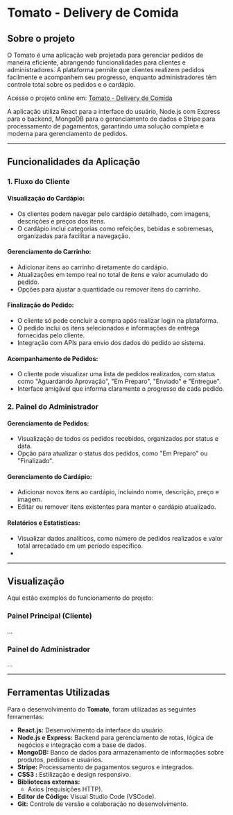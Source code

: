 # Tomato - Delivery de Comida

## Sobre o projeto
O Tomato é uma aplicação web projetada para gerenciar pedidos de maneira eficiente, abrangendo funcionalidades para clientes e administradores. A plataforma permite que clientes realizem pedidos facilmente e acompanhem seu progresso, enquanto administradores têm controle total sobre os pedidos e o cardápio.

Acesse o projeto online em: [Tomato - Delivery de Comida](https://tomato-xfdo.onrender.com)

A aplicação utiliza React para a interface do usuário, Node.js com Express para o backend, MongoDB para o gerenciamento de dados e Stripe para processamento de pagamentos, garantindo uma solução completa e moderna para gerenciamento de pedidos.

---

## Funcionalidades da Aplicação

### 1. Fluxo do Cliente

#### Visualização do Cardápio:
- Os clientes podem navegar pelo cardápio detalhado, com imagens, descrições e preços dos itens.
- O cardápio inclui categorias como refeições, bebidas e sobremesas, organizadas para facilitar a navegação.

#### Gerenciamento do Carrinho:
- Adicionar itens ao carrinho diretamente do cardápio.
- Atualizações em tempo real no total de itens e valor acumulado do pedido.
- Opções para ajustar a quantidade ou remover itens do carrinho.

#### Finalização do Pedido:
- O cliente só pode concluir a compra após realizar login na plataforma.
- O pedido inclui os itens selecionados e informações de entrega fornecidas pelo cliente.
- Integração com APIs para envio dos dados do pedido ao sistema.

#### Acompanhamento de Pedidos:
- O cliente pode visualizar uma lista de pedidos realizados, com status como "Aguardando Aprovação", "Em Preparo", "Enviado" e "Entregue".
- Interface amigável que informa claramente o progresso de cada pedido.

### 2. Painel do Administrador

#### Gerenciamento de Pedidos:
- Visualização de todos os pedidos recebidos, organizados por status e data.
- Opção para atualizar o status dos pedidos, como "Em Preparo" ou "Finalizado".

#### Gerenciamento do Cardápio:
- Adicionar novos itens ao cardápio, incluindo nome, descrição, preço e imagem.
- Editar ou remover itens existentes para manter o cardápio atualizado.

#### Relatórios e Estatísticas:
- Visualizar dados analíticos, como número de pedidos realizados e valor total arrecadado em um período específico.
- 
---

## Visualização

Aqui estão exemplos do funcionamento do projeto:

### Painel Principal (Cliente)
...

### Painel do Administrador
...

---

## Ferramentas Utilizadas

Para o desenvolvimento do **Tomato**, foram utilizadas as seguintes ferramentas:

- **React.js:** Desenvolvimento da interface do usuário.
- **Node.js e Express:** Backend para gerenciamento de rotas, lógica de negócios e integração com a base de dados.
- **MongoDB:** Banco de dados para armazenamento de informações sobre produtos, pedidos e usuários.
- **Stripe:** Processamento de pagamentos seguros e integrados.
- **CSS3 :** Estilização e design responsivo.
- **Bibliotecas externas:**
  - Axios (requisições HTTP).
- **Editor de Código:** Visual Studio Code (VSCode).
- **Git:** Controle de versão e colaboração no desenvolvimento.
